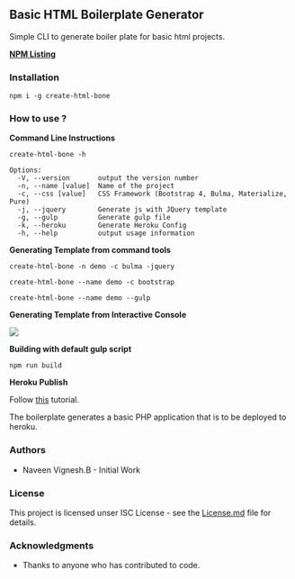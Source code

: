 ## Basic HTML Boilerplate Generator

Simple CLI to generate boiler plate for basic html projects.

**[NPM Listing](https://www.npmjs.com/package/create-html-bone)**

### Installation

```shell
npm i -g create-html-bone
```

### How to use ?

**Command Line Instructions**
```shell
create-html-bone -h

Options:
  -V, --version       output the version number
  -n, --name [value]  Name of the project
  -c, --css [value]   CSS Framework (Bootstrap 4, Bulma, Materialize, Pure)
  -j, --jquery        Generate js with JQuery template
  -g, --gulp          Generate gulp file
  -k, --heroku        Generate Heroku Config
  -h, --help          output usage information
```

**Generating Template from command tools**
```shell
create-html-bone -n demo -c bulma -jquery

create-html-bone --name demo -c bootstrap

create-html-bone --name demo --gulp
```

**Generating Template from Interactive Console**

![](https://github.com/naveenvignesh5/create-html-template/blob/master/demo/v1.1.0.gif?raw=true)

**Building with default gulp script**

```shell
npm run build
```

**Heroku Publish**

Follow [this](https://devcenter.heroku.com/articles/getting-started-with-php#deploy-the-app) tutorial. 

The boilerplate generates a basic PHP application that is to be deployed to heroku.

### Authors

* Naveen Vignesh.B - Initial Work

### License

This project is licensed unser ISC License - see the [License.md](https://github.com/naveenvignesh5/create-html-template/blob/master/License.md) file for details.

### Acknowledgments

* Thanks to anyone who has contributed to code.